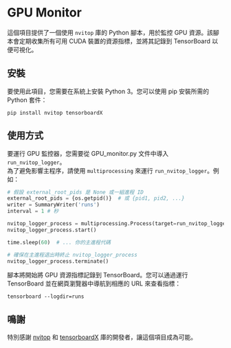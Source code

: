 # GPU Monitor

這個項目提供了一個使用 `nvitop` 庫的 Python 腳本，用於監控 GPU 資源。該腳本會定期收集所有可用 CUDA 裝置的資源指標，並將其記錄到 TensorBoard 以便可視化。

## 安裝

要使用此項目，您需要在系統上安裝 Python 3。您可以使用 pip 安裝所需的 Python 套件：

```Shell
pip install nvitop tensorboardX
```

## 使用方式

要運行 GPU 監控器，您需要從 GPU_monitor.py 文件中導入 `run_nvitop_logger`。  
為了避免影響主程序，請使用 `multiprocessing` 來運行 `run_nvitop_logger`。例如：

```Python
# 假設 external_root_pids 是 None 或一組進程 ID
external_root_pids = {os.getpid()}  # 或 {pid1, pid2, ...}
writer = SummaryWriter('runs')
interval = 1 # 秒

nvitop_logger_process = multiprocessing.Process(target=run_nvitop_logger, args=(external_root_pids, writer))
nvitop_logger_process.start()

time.sleep(60)  # ... 你的主進程代碼

# 確保在主進程退出時終止 nvitop_logger_process
nvitop_logger_process.terminate()
```

腳本將開始將 GPU 資源指標記錄到 TensorBoard。您可以通過運行 TensorBoard 並在網頁瀏覽器中導航到相應的 URL 來查看指標：

```Shell
tensorboard --logdir=runs
```

## 鳴謝

特別感謝 [nvitop](https://github.com/XuehaiPan/nvitop) 和 [tensorboardX](https://github.com/lanpa/tensorboardX) 庫的開發者，讓這個項目成為可能。
